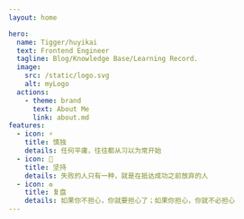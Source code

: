 ```yaml
---
layout: home

hero:
  name: Tigger/huyikai
  text: Frontend Engineer
  tagline: Blog/Knowledge Base/Learning Record.
  image:
    src: /static/logo.svg
    alt: myLogo
  actions:
    - theme: brand
      text: About Me
      link: about.md
features:
  - icon: ⚡️ 
    title: 慎独
    details: 任何平庸，往往都从习以为常开始
  - icon: 🏃
    title: 坚持
    details: 失败的人只有一种，就是在抵达成功之前放弃的人
  - icon: ♻️
    title: 复盘
    details: 如果你不担心，你就要担心了；如果你担心，你就不必担心
---
```



<script setup>
  import { useData } from 'vitepress';
  // console.log("useData()",useData().theme.value)
</script>